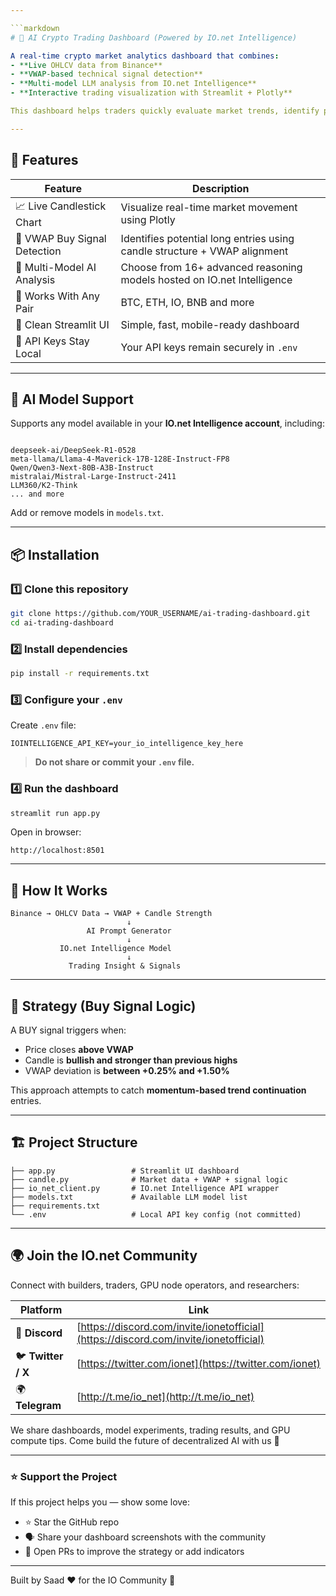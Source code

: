 ```yaml
---

```markdown
# 🤖 AI Crypto Trading Dashboard (Powered by IO.net Intelligence)

A real-time crypto market analytics dashboard that combines:
- **Live OHLCV data from Binance**
- **VWAP-based technical signal detection**
- **Multi-model LLM analysis from IO.net Intelligence**
- **Interactive trading visualization with Streamlit + Plotly**

This dashboard helps traders quickly evaluate market trends, identify potential entry signals, and receive AI-driven trade commentary in real time.

---
```


## 🚀 Features

| Feature | Description |
|--------|-------------|
| 📈 Live Candlestick Chart | Visualize real-time market movement using Plotly |
| 🎯 VWAP Buy Signal Detection | Identifies potential long entries using candle structure + VWAP alignment |
| 🧠 Multi-Model AI Analysis | Choose from 16+ advanced reasoning models hosted on IO.net Intelligence |
| 🔄 Works With Any Pair | BTC, ETH, IO, BNB and more |
| 🧩 Clean Streamlit UI | Simple, fast, mobile-ready dashboard |
| 🔐 API Keys Stay Local | Your API keys remain securely in `.env` |

---

## 🧠 AI Model Support

Supports any model available in your **IO.net Intelligence account**, including:

```

deepseek-ai/DeepSeek-R1-0528
meta-llama/Llama-4-Maverick-17B-128E-Instruct-FP8
Qwen/Qwen3-Next-80B-A3B-Instruct
mistralai/Mistral-Large-Instruct-2411
LLM360/K2-Think
... and more

````

Add or remove models in `models.txt`.

---

## 📦 Installation

### 1️⃣ Clone this repository
```bash
git clone https://github.com/YOUR_USERNAME/ai-trading-dashboard.git
cd ai-trading-dashboard
````

### 2️⃣ Install dependencies

```bash
pip install -r requirements.txt
```

### 3️⃣ Configure your `.env`

Create `.env` file:

```
IOINTELLIGENCE_API_KEY=your_io_intelligence_key_here
```

> **Do not share or commit your `.env` file.**

### 4️⃣ Run the dashboard

```bash
streamlit run app.py
```

Open in browser:

```
http://localhost:8501
```

---

## 📡 How It Works

```
Binance → OHLCV Data → VWAP + Candle Strength
                          ↓
                 AI Prompt Generator
                          ↓
           IO.net Intelligence Model
                          ↓
             Trading Insight & Signals
```

---

## 🎯 Strategy (Buy Signal Logic)

A BUY signal triggers when:

* Price closes **above VWAP**
* Candle is **bullish and stronger than previous highs**
* VWAP deviation is **between +0.25% and +1.50%**

This approach attempts to catch **momentum-based trend continuation** entries.

---

## 🏗️ Project Structure

```
├── app.py                 # Streamlit UI dashboard
├── candle.py              # Market data + VWAP + signal logic
├── io_net_client.py       # IO.net Intelligence API wrapper
├── models.txt             # Available LLM model list
├── requirements.txt
└── .env                   # Local API key config (not committed)
```

---

## 🌍 Join the IO.net Community

Connect with builders, traders, GPU node operators, and researchers:

| Platform           | Link                                                                                 |
| ------------------ | ------------------------------------------------------------------------------------ |
| 💬 **Discord**     | [https://discord.com/invite/ionetofficial](https://discord.com/invite/ionetofficial) |
| 🐦 **Twitter / X** | [https://twitter.com/ionet](https://twitter.com/ionet)                               |
| 🌍 **Telegram**    | [http://t.me/io_net](http://t.me/io_net)                                             |

We share dashboards, model experiments, trading results, and GPU compute tips.
Come build the future of decentralized AI with us 🚀

---

### ⭐ Support the Project

If this project helps you — show some love:

* ⭐ Star the GitHub repo
* 🗣 Share your dashboard screenshots with the community
* 🔧 Open PRs to improve the strategy or add indicators

---
Built by Saad ❤️ for the IO Community 💛


```
